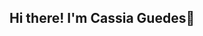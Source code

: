 ## Hi there! I'm Cassia Guedes👋

<!--

- 🌱 I’m currently learning Java and Spring
- 😄 Pronouns: ela/dela
-->
